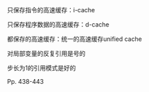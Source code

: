 只保存指令的高速缓存：i-cache

只保存程序数据的高速缓存：d-cache

都保存的高速缓存：统一的高速缓存unified cache



对局部变量的反复引用是号的

步长为1的引用模式是好的





Pp. 438-443